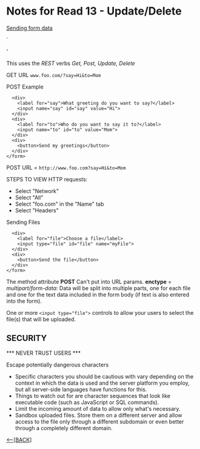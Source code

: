 # Notes for Read 13 - Update/Delete

[Sending form data](https://developer.mozilla.org/en-US/docs/Learn/Forms/Sending_and_retrieving_form_data)

`<form method="GET">'

This uses the *REST* verbs *Get, Post, Update, Delete*

GET URL `www.foo.com/?say=Hi&to=Mom`

POST Example

```<form action="http://www.foo.com" method="POST">
  <div>
    <label for="say">What greeting do you want to say?</label>
    <input name="say" id="say" value="Hi">
  </div>
  <div>
    <label for="to">Who do you want to say it to?</label>
    <input name="to" id="to" value="Mom">
  </div>
  <div>
    <button>Send my greetings</button>
  </div>
</form>
```

POST URL = `http://www.foo.com?say=Hi&to=Mom`

STEPS TO VIEW HTTP requests:

+ Select "Network"
+ Select "All"
+ Select "foo.com" in the "Name" tab
+ Select "Headers"

Sending Files

```<form method="post" action="https://www.foo.com" enctype="multipart/form-data">
  <div>
    <label for="file">Choose a file</label>
    <input type="file" id="file" name="myFile">
  </div>
  <div>
    <button>Send the file</button>
  </div>
</form>
```

The method attribute **POST** Can't put into URL params.
**enctype** = *multipart/form-data*: Data will be split into multiple parts, one for each file and one for the text data included in the form body (if text is also entered into the form).

One or more `<input type="file">` controls to allow your users to select the file(s) that will be uploaded.

## SECURITY

*** NEVER TRUST USERS ***

Escape potentially dangerous characters

+ Specific characters you should be cautious with vary depending on the context in which the data is used and the server platform you employ, but all server-side languages have functions for this. 
+ Things to watch out for are character sequences that look like executable code (such as JavaScript or SQL commands).
+ Limit the incoming amount of data to allow only what's necessary.
+ Sandbox uploaded files. Store them on a different server and allow access to the file only through a different subdomain or even better through a completely different domain.



[&lt;--&#91;BACK&#93;](/README.md)